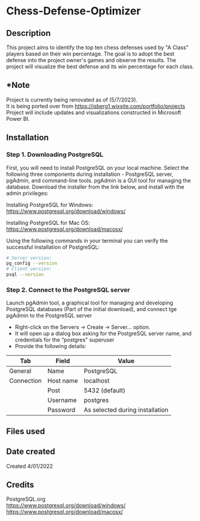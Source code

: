 # Chess-Defense-Optimizer
## Description
This project aims to identify the top ten chess defenses used by "A Class" players based on their win percentage. The goal is to adopt the best defense into the project owner's games and observe the results. The project will visualize the best defense and its win percentage for each class.
## *Note
Project is currently being renovated as of (5/7/2023).<br>
It is being ported over from https://isberg1.wixsite.com/portfolio/projects<br>
Project will include updates and visualizations constructed in Microsoft Power BI.
## Installation

### Step 1. Downloading PostgreSQL
First, you will need to install PostgreSQL on your local machine. Select the following three components during installation - PostgreSQL server, pgAdmin, and command-line tools. pgAdmin is a GUI tool for managing the database. Download the installer from the link below, and install with the admin privileges:

Installing PostgreSQL for Windows:
https://www.postgresql.org/download/windows/

Installing PostgreSQL for Mac OS:
https://www.postgresql.org/download/macosx/

Using the following commands in your terminal you can verify the successful installation of PostgreSQL:

```sh
# Server version:
pg_config --version
# Client version:
psql --version
```
### Step 2. Connect to the PostgreSQL server
Launch pgAdmin tool, a graphical tool for managing and developing PostgreSQL databases (Part of the initial download), and connect tge pgAdmin to the PostgreSQL server
- Right-click on the Servers → Create → Server... option.
- It will open up a dialog box asking for the PostgreSQL server name, and credentials for the “postgres" superuser
- Provide the following details:

| Tab | Field | Value |
| --- | ----- | ----- |
| General | Name | PostgreSQL |
| Connection | Host name | localhost |
|		| Post | 5432 (default) |
|		| Username | postgres |
|		| Password | As selected during installation |

## Files used

## Date created
Created 4/01/2022
## Credits
PostgreSQL.org<br>
https://www.postgresql.org/download/windows/<br>
https://www.postgresql.org/download/macosx/<br>
